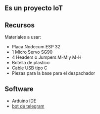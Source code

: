 ## Es un proyecto loT
## Recursos
Materiales a usar:
* Placa Nodecum ESP 32
* 1 Micro Servo SG90
* 4 Headers o Jumpers M-M y M-H
* Botella de plastico
* Cable USB tipo C
* Piezas para la base para el despachador
  
## Software
* Arduino IDE
* [bot de telegram](https://web.telegram.org/k/#@BotFather)
